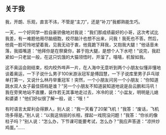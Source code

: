 ## 关于我
我，开朗、乐观，直言不讳，不管是“主刀”，还是“补刀”我都熟能生巧。

一天，一个好同学一脸自豪骄傲地对我说：“我们那成绩最好的小哥，这次考试比我差，有一难题他用尽脑细胞，绞尽脑汁也想不出来，问我！我死也不答。然后，他竟一脸可怜地望着我，见我无动于衷，他竟跪下拜我，又抱我大腿！”他话音未落，我插嘴道：“他拜你是在祭奠你，甚于抱大腿，是想个人下水吧！”说完，我赶紧如一只老鼠一般，在这只饥饿的大猫领悟时，开溜了。嘻嘻，机智如我。

这不奥运会刚结束，校内校外哗声一片，在人海中无意听到两个小朋友似懂非懂地谈着奥运，一下子说什么男子100米游泳冠军是傅园慧，一下子说库里男子乒乓球单打第一，又说什么林丹举重冠军！突然，一个小朋友问另一个小朋友：“你知道跳水双人女子最佳搭档是谁？”另一个小朋友不知道装知道地说是岳云鹏和冯巩！我在旁笑地站不直腰，装作若无其事地走过去，冷冷的说：“小盆友，明明是儿媳和婆婆！”他们好似很了解一般，说：“哦！”

有时语言太犀利会得罪人，别人说：“我一天看了20架飞机！”我答：“废话，飞机场多得是。”别人说：“以我这俏丽的长相，撑起一戏院没问题！”我答：“你长的像柱子吗？”别人说：“怎么办，下节课可能要考试，怎么办？”我应声答道：“凉拌炒鸡蛋。”…… 